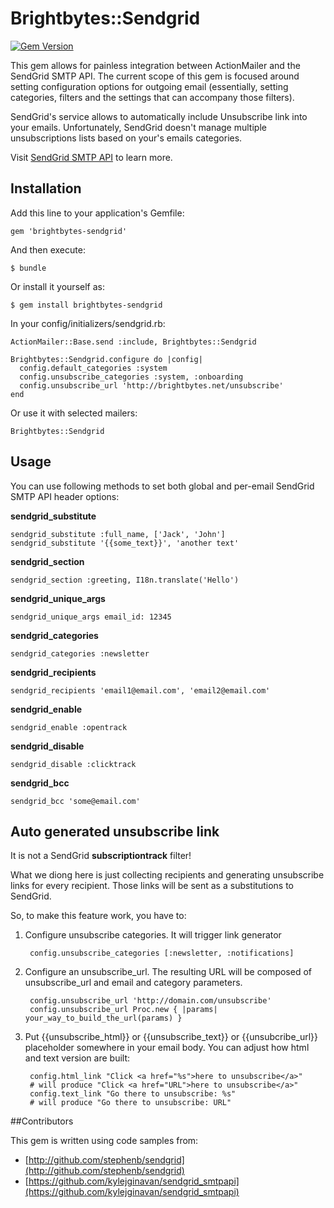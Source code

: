 # Brightbytes::Sendgrid

[![Gem Version](https://badge.fury.io/rb/brightbytes-sendgrid.png)](http://badge.fury.io/rb/brightbytes-sendgrid)

This gem allows for painless integration between ActionMailer and the SendGrid SMTP API.
The current scope of this gem is focused around setting configuration options for outgoing email (essentially, setting categories, filters and the settings that can accompany those filters). 

SendGrid's service allows to automatically include Unsubscribe link into your emails. Unfortunately, SendGrid doesn't manage multiple unsubscriptions lists based on your's emails categories.

Visit [SendGrid SMTP API](http://sendgrid.com/docs/API_Reference/SMTP_API/index.html) to learn more.

## Installation

Add this line to your application's Gemfile:

    gem 'brightbytes-sendgrid'

And then execute:

    $ bundle

Or install it yourself as:

    $ gem install brightbytes-sendgrid
    
In your config/initializers/sendgrid.rb:

    ActionMailer::Base.send :include, Brightbytes::Sendgrid
    
    Brightbytes::Sendgrid.configure do |config|
      config.default_categories :system
      config.unsubscribe_categories :system, :onboarding
      config.unsubscribe_url 'http://brightbytes.net/unsubscribe'
    end

Or use it with selected mailers:

    Brightbytes::Sendgrid

## Usage

You can use following methods to set both global and per-email SendGrid SMTP API header options:

**sendgrid_substitute**

    sendgrid_substitute :full_name, ['Jack', 'John']
    sendgrid_substitute '{{some_text}}', 'another text'
    
**sendgrid_section**

    sendgrid_section :greeting, I18n.translate('Hello')
    
**sendgrid_unique_args**

    sendgrid_unique_args email_id: 12345

**sendgrid_categories**

    sendgrid_categories :newsletter
    
**sendgrid_recipients**

    sendgrid_recipients 'email1@email.com', 'email2@email.com'

**sendgrid_enable**

    sendgrid_enable :opentrack
    
**sendgrid_disable**
  
    sendgrid_disable :clicktrack
    
**sendgrid_bcc**

    sendgrid_bcc 'some@email.com'
    
## Auto generated unsubscribe link

It is not a SendGrid **subscriptiontrack** filter!

What we diong here is just collecting recipients and generating unsubscribe links for every recipient.
Those links will be sent as a substitutions to SendGrid.

So, to make this feature work, you have to:

1. Configure unsubscribe categories. It will trigger link generator

        config.unsubscribe_categories [:newsletter, :notifications]
      
2. Configure an unsubscribe_url. The resulting URL will be composed of unsubscribe_url and email and category parameters.

        config.unsubscribe_url 'http://domain.com/unsubscribe'
        config.unsubscribe_url Proc.new { |params| your_way_to_build_the_url(params) }
        
3. Put {{unsubscribe_html}} or {{unsubscribe_text}} or {{unsubcribe_url}} placeholder somewhere in your email body. You can adjust how html and text version are built:

        config.html_link "Click <a href="%s">here to unsubscribe</a>"
        # will produce "Click <a href="URL">here to unsubscribe</a>"
        config.text_link "Go there to unsubscribe: %s"
        # will produce "Go there to unsubscribe: URL"

##Contributors

This gem is written using code samples from:

* [http://github.com/stephenb/sendgrid](http://github.com/stephenb/sendgrid)
* [https://github.com/kylejginavan/sendgrid_smtpapi](https://github.com/kylejginavan/sendgrid_smtpapi)

